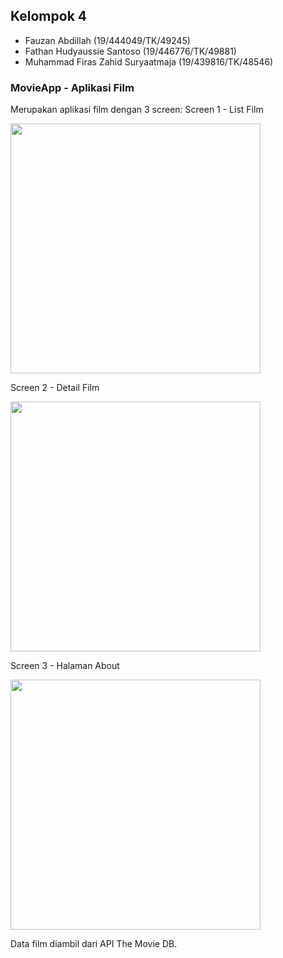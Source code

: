## Kelompok 4
- Fauzan Abdillah (19/444049/TK/49245)
- Fathan Hudyaussie Santoso (19/446776/TK/49881)
- Muhammad Firas Zahid Suryaatmaja (19/439816/TK/48546)

### MovieApp - Aplikasi Film
Merupakan aplikasi film dengan 3 screen:
Screen 1 - List Film

<img src="https://media.discordapp.net/attachments/693773038843461685/897515539763699722/Screenshot_2021-10-12-23-05-00-613_com.example.movieapp.jpg" height=400>

Screen 2 - Detail Film

<img src="https://media.discordapp.net/attachments/693773038843461685/897515540191514644/Screenshot_2021-10-12-23-05-04-954_com.example.movieapp.jpg" height=400>

Screen 3 - Halaman About

<img src="https://media.discordapp.net/attachments/693773038843461685/897515540531277865/Screenshot_2021-10-12-23-05-10-512_com.example.movieapp.jpg" height=400>

Data film diambil dari API The Movie DB.